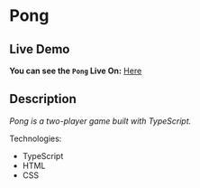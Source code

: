 # Pong

## Live Demo
**You can see the `Pong` Live On:** [Here](https://pong-by-barak.netlify.app/)

## Description
_Pong is a two-player game built with TypeScript._

Technologies:

- TypeScript
- HTML
- CSS
